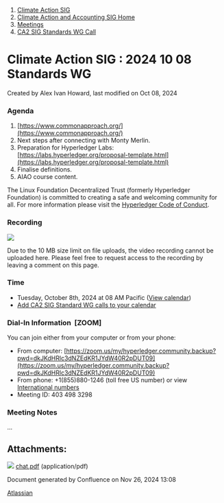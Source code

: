 1. [Climate Action SIG](index.html)
2. [Climate Action and Accounting SIG Home](Climate-Action-and-Accounting-SIG-Home_19005445.html)
3. [Meetings](Meetings_19005583.html)
4. [CA2 SIG Standards WG Call](CA2-SIG-Standards-WG-Call_19007176.html)

# Climate Action SIG : 2024 10 08 Standards WG

Created by Alex Ivan Howard, last modified on Oct 08, 2024

### Agenda

1. [https://www.commonapproach.org/](https://www.commonapproach.org/)
2. Next steps after connecting with Monty Merlin.
3. Preparation for Hyperledger Labs: [https://labs.hyperledger.org/proposal-template.html](https://labs.hyperledger.org/proposal-template.html)
4. Finalise definitions.
5. AIAO course content.

The Linux Foundation Decentralized Trust (formerly Hyperledger Foundation) is committed to creating a safe and welcoming community for all. For more information please visit the [Hyperledger Code of Conduct](https://lf-hyperledger.atlassian.net/wiki/x/EQArAQ).

### Recording

[![](attachments/thumbnails/27460114/28147956)](attachments/27460114/28147956.pdf)

Due to the 10 MB size limit on file uploads, the video recording cannot be uploaded here. Please feel free to request access to the recording by leaving a comment on this page.

### Time

- Tuesday, October 8th, 2024 at 08 AM Pacific ([View calendar](https://lists.hyperledger.org/g/climate-sig/calendar))
- [Add CA2 SIG Standard WG calls to your calendar](https://lf-hyperledger.atlassian.net/wiki/download/attachments/19009983/invite.ics?version=1&modificationDate=1673879601000&api=v2)

### Dial-In Information  \[ZOOM]

You can join either from your computer or from your phone:

- From computer: [https://zoom.us/my/hyperledger.community.backup?pwd=dkJKdHRlc3dNZEdKR1JYdW40R2pDUT09](https://zoom.us/my/hyperledger.community.backup?pwd=dkJKdHRlc3dNZEdKR1JYdW40R2pDUT09)
- From phone: +1(855)880-1246 (toll free US number) or view [International numbers](https://zoom.us/u/bAaJoyznp)
- Meeting ID: 403 498 3298

### Meeting Notes

...

## Attachments:

![](images/icons/bullet_blue.gif) [chat.pdf](attachments/27460114/28147956.pdf) (application/pdf)

Document generated by Confluence on Nov 26, 2024 13:08

[Atlassian](http://www.atlassian.com/)
